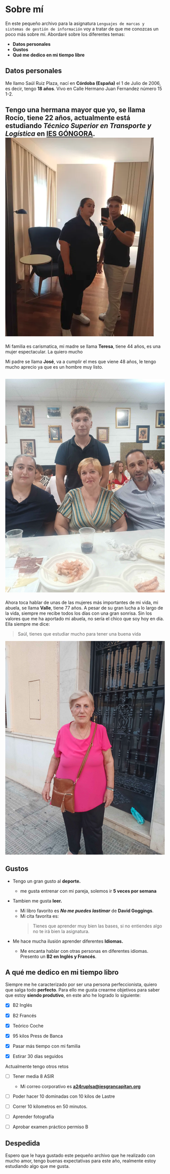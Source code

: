 # Sobre mí
En este pequeño archivo para la asignatura ``Lenguajes de marcas y sistemas de gestión de información`` voy a tratar de que me conozcas un poco más sobre mí. Abordaré sobre los diferentes temas:

- **Datos personales**
- **Gustos**
- **Qué me dedico en mi tiempo libre**
  
## Datos personales
Me llamo Saúl Ruiz Plaza, nací en **Córdoba (España)** el 1 de Julio de 2006, es decir, tengo **18 años**. Vivo en Calle Hermano Juan Fernandez número 15 1-2.

Tengo una hermana mayor que yo, se llama Rocío, tiene 22 años, actualmente está estudiando ***Técnico Superior en Transporte y Logística*** en **[IES GÓNGORA](https://www.google.com/maps/place//data=!4m2!3m1!1s0xd6cdf7cd11e62c1:0x961f1753c15740ac?sa=X&ved=1t:8290&ictx=111)**.
![img](Rocio.png)
----
Mi familia es carismatica, mi madre se llama **Teresa**, tiene 44 años, es una mujer espectacular. La quiero mucho

Mi padre se llama **José**, va a cumplir el mes que viene 48 años, le tengo mucho aprecio ya que es un hombre muy listo.

![img](Familia.png)
---
Ahora toca hablar de unas de las mujeres más importantes de mi vida, mi abuela, se llama **Valle**, tiene 77 años. A pesar de su gran lucha a lo largo de la vida, siempre me recibe todos los días con una gran sonrisa. Sin los valores que me ha aportado mi abuela, no sería el chico que soy hoy en día. Ella siempre me dice:

> Saúl, tienes que estudiar mucho para tener una buena vida

![img](Abuela.png)

## Gustos

- Tengo un gran gusto al **deporte.** 
  - me gusta entrenar con mi pareja, solemos ir **5 veces por semana**

- Tambien me gusta **leer.**
  - Mi libro favorito es ***No me puedes lastimar*** de **David Goggings**.
  - Mi cita favorita es: 
     > Tienes que aprender muy bien las bases, si no entiendes algo no te irá bien la asignatura.

- Me hace mucha ilusión aprender diferentes **Idiomas.**
  - Me encanta hablar con otras personas en diferentes idiomas. Presento un **B2 en Inglés y Francés**.

## A qué me dedico en mi tiempo libro

Siempre me he caracterizado por ser una persona perfeccionista, quiero que salga todo **perfecto**. Para ello me gusta crearme objetivos para saber que estoy **siendo produtivo**, en este año he logrado lo siguiente:

- [x] B2 Inglés
- [x] B2 Francés
- [x] Teórico Coche
- [x] 95 kilos Press de Banca
- [x] Pasar más tiempo con mi familia
- [x] Estirar 30 días seguidos
  

Actualmente tengo otros retos

- [ ] Tener media 8 ASIR
  - Mi correo corporativo es **<a24ruplsa@iesgrancapitan.org>**
- [ ] Poder hacer 10 dominadas con 10 kilos de Lastre
- [ ] Correr 10 kilometros en 50 minutos.
- [ ] Aprender fotografía
- [ ] Aprobar examen práctico permiso B


## Despedida
Espero que le haya gustado este pequeño archivo que he realizado con mucho amor, tengo buenas expectativas para este año, realmente estoy estudiando algo que me gusta.









